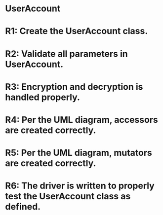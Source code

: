 # UserAccount

# R1: Create the UserAccount class.
# R2: Validate all parameters in UserAccount.
# R3: Encryption and decryption is handled properly.
# R4: Per the UML diagram, accessors are created correctly.
# R5: Per the UML diagram, mutators are created correctly.
# R6: The driver is written to properly test the UserAccount class as defined.
